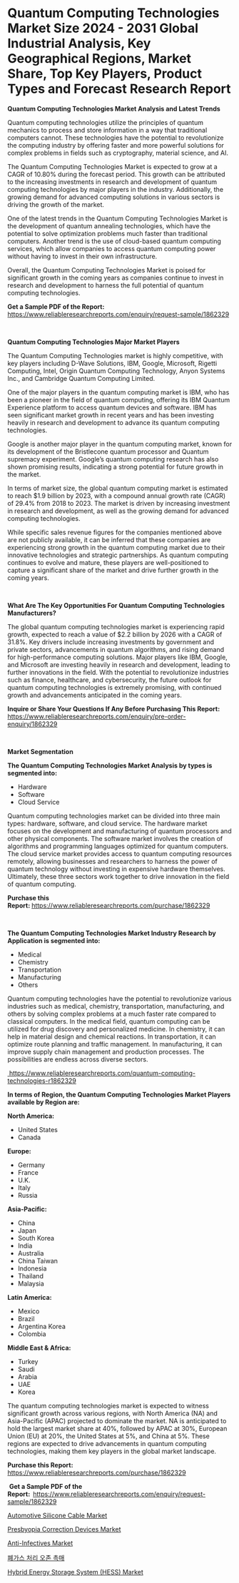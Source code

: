 <p><h1>Quantum Computing Technologies Market Size 2024 - 2031 Global Industrial Analysis, Key Geographical Regions, Market Share, Top Key Players, Product Types and Forecast Research Report</h1></p><p><strong>Quantum Computing Technologies Market Analysis and Latest Trends</strong></p>
<p><p>Quantum computing technologies utilize the principles of quantum mechanics to process and store information in a way that traditional computers cannot. These technologies have the potential to revolutionize the computing industry by offering faster and more powerful solutions for complex problems in fields such as cryptography, material science, and AI.</p><p>The Quantum Computing Technologies Market is expected to grow at a CAGR of 10.80% during the forecast period. This growth can be attributed to the increasing investments in research and development of quantum computing technologies by major players in the industry. Additionally, the growing demand for advanced computing solutions in various sectors is driving the growth of the market.</p><p>One of the latest trends in the Quantum Computing Technologies Market is the development of quantum annealing technologies, which have the potential to solve optimization problems much faster than traditional computers. Another trend is the use of cloud-based quantum computing services, which allow companies to access quantum computing power without having to invest in their own infrastructure.</p><p>Overall, the Quantum Computing Technologies Market is poised for significant growth in the coming years as companies continue to invest in research and development to harness the full potential of quantum computing technologies.</p></p>
<p><strong>Get a Sample PDF of the Report:&nbsp;</strong> <a href="https://www.reliableresearchreports.com/enquiry/request-sample/1862329">https://www.reliableresearchreports.com/enquiry/request-sample/1862329</a></p>
<p>&nbsp;</p>
<p><strong>Quantum Computing Technologies Major Market Players</strong></p>
<p><p>The Quantum Computing Technologies market is highly competitive, with key players including D-Wave Solutions, IBM, Google, Microsoft, Rigetti Computing, Intel, Origin Quantum Computing Technology, Anyon Systems Inc., and Cambridge Quantum Computing Limited.</p><p>One of the major players in the quantum computing market is IBM, who has been a pioneer in the field of quantum computing, offering its IBM Quantum Experience platform to access quantum devices and software. IBM has seen significant market growth in recent years and has been investing heavily in research and development to advance its quantum computing technologies.</p><p>Google is another major player in the quantum computing market, known for its development of the Bristlecone quantum processor and Quantum supremacy experiment. Google’s quantum computing research has also shown promising results, indicating a strong potential for future growth in the market.</p><p>In terms of market size, the global quantum computing market is estimated to reach $1.9 billion by 2023, with a compound annual growth rate (CAGR) of 29.4% from 2018 to 2023. The market is driven by increasing investment in research and development, as well as the growing demand for advanced computing technologies.</p><p>While specific sales revenue figures for the companies mentioned above are not publicly available, it can be inferred that these companies are experiencing strong growth in the quantum computing market due to their innovative technologies and strategic partnerships. As quantum computing continues to evolve and mature, these players are well-positioned to capture a significant share of the market and drive further growth in the coming years.</p></p>
<p>&nbsp;</p>
<p><strong>What Are The Key Opportunities For Quantum Computing Technologies Manufacturers?</strong></p>
<p><p>The global quantum computing technologies market is experiencing rapid growth, expected to reach a value of $2.2 billion by 2026 with a CAGR of 31.8%. Key drivers include increasing investments by government and private sectors, advancements in quantum algorithms, and rising demand for high-performance computing solutions. Major players like IBM, Google, and Microsoft are investing heavily in research and development, leading to further innovations in the field. With the potential to revolutionize industries such as finance, healthcare, and cybersecurity, the future outlook for quantum computing technologies is extremely promising, with continued growth and advancements anticipated in the coming years.</p></p>
<p><strong>Inquire or Share Your Questions If Any Before Purchasing This Report:</strong> <a href="https://www.reliableresearchreports.com/enquiry/pre-order-enquiry/1862329">https://www.reliableresearchreports.com/enquiry/pre-order-enquiry/1862329</a></p>
<p>&nbsp;</p>
<p><strong>Market Segmentation</strong></p>
<p><strong>The Quantum Computing Technologies Market Analysis by types is segmented into:</strong></p>
<p><ul><li>Hardware</li><li>Software</li><li>Cloud Service</li></ul></p>
<p><p>Quantum computing technologies market can be divided into three main types: hardware, software, and cloud service. The hardware market focuses on the development and manufacturing of quantum processors and other physical components. The software market involves the creation of algorithms and programming languages optimized for quantum computers. The cloud service market provides access to quantum computing resources remotely, allowing businesses and researchers to harness the power of quantum technology without investing in expensive hardware themselves. Ultimately, these three sectors work together to drive innovation in the field of quantum computing.</p></p>
<p><strong>Purchase this Report:&nbsp;</strong><a href="https://www.reliableresearchreports.com/purchase/1862329">https://www.reliableresearchreports.com/purchase/1862329</a></p>
<p>&nbsp;</p>
<p><strong>The Quantum Computing Technologies Market Industry Research by Application is segmented into:</strong></p>
<p><ul><li>Medical</li><li>Chemistry</li><li>Transportation</li><li>Manufacturing</li><li>Others</li></ul></p>
<p><p>Quantum computing technologies have the potential to revolutionize various industries such as medical, chemistry, transportation, manufacturing, and others by solving complex problems at a much faster rate compared to classical computers. In the medical field, quantum computing can be utilized for drug discovery and personalized medicine. In chemistry, it can help in material design and chemical reactions. In transportation, it can optimize route planning and traffic management. In manufacturing, it can improve supply chain management and production processes. The possibilities are endless across diverse sectors.</p></p>
<p><a href="https://www.reliableresearchreports.com/quantum-computing-technologies-r1862329">&nbsp;https://www.reliableresearchreports.com/quantum-computing-technologies-r1862329</a></p>
<p><strong>In terms of Region, the Quantum Computing Technologies Market Players available by Region are:</strong></p>
<p>
    <p> <strong> North America: </strong>
        <ul>
            <li>United States</li>
            <li>Canada</li>
        </ul>
        </p> 
    <p> <strong> Europe: </strong>
        <ul>
            <li>Germany</li>
            <li>France</li>
            <li>U.K.</li>
            <li>Italy</li>
            <li>Russia</li>
        </ul>
        </p> 
    <p> <strong> Asia-Pacific: </strong>
        <ul>
            <li>China</li>
            <li>Japan</li>
            <li>South Korea</li>
            <li>India</li>
            <li>Australia</li>
            <li>China Taiwan</li>
            <li>Indonesia</li>
            <li>Thailand</li>
            <li>Malaysia</li>
        </ul>
        </p> 
    <p> <strong> Latin America: </strong>
        <ul>
            <li>Mexico</li>
            <li>Brazil</li>
            <li>Argentina Korea</li>
            <li>Colombia</li>
        </ul>
        </p> 
    <p> <strong> Middle East & Africa: </strong>
        <ul>
            <li>Turkey</li>
            <li>Saudi</li>
            <li>Arabia</li>
            <li>UAE</li>
            <li>Korea</li>
        </ul>
    </p>
    </p>
<p><p>The quantum computing technologies market is expected to witness significant growth across various regions, with North America (NA) and Asia-Pacific (APAC) projected to dominate the market. NA is anticipated to hold the largest market share at 40%, followed by APAC at 30%, European Union (EU) at 20%, the United States at 5%, and China at 5%. These regions are expected to drive advancements in quantum computing technologies, making them key players in the global market landscape.</p></p>
<p><strong>Purchase this Report: </strong><a href="https://www.reliableresearchreports.com/purchase/1862329">https://www.reliableresearchreports.com/purchase/1862329</a></p>
<p>&nbsp;<strong>Get a Sample PDF of the Report:&nbsp;&nbsp;</strong><a href="https://www.reliableresearchreports.com/enquiry/request-sample/1862329">https://www.reliableresearchreports.com/enquiry/request-sample/1862329</a></p>
<p><strong></strong></p>
<p><p><a href="https://www.linkedin.com/pulse/global-automotive-silicone-cable-industry-types-applications-px9ge?trackingId=4YXHLO%2FhTbCRtXHDOSe9OA%3D%3D">Automotive Silicone Cable Market</a></p><p><a href="https://github.com/RyleeBauch2023/Market-Research-Report-List-2/blob/main/presbyopia-correction-devices-market.md">Presbyopia Correction Devices Market</a></p><p><a href="https://github.com/AndreanneHane2023/Market-Research-Report-List-2/blob/main/anti-infectives-market.md">Anti-Infectives Market</a></p><p><a href="https://github.com/nhaiquang84/Market-Research-Report-List-2/blob/main/990278785338.md">폐가스 처리 오존 촉매</a></p><p><a href="https://www.linkedin.com/pulse/global-hybrid-energy-storage-system-hess-market-share-growth-lhq4e?trackingId=FtEf76tJTYC26MA4LnfFvw%3D%3D">Hybrid Energy Storage System (HESS) Market</a></p></p>